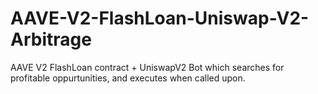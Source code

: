 # AAVE-V2-FlashLoan-Uniswap-V2-Arbitrage
 AAVE V2 FlashLoan contract + UniswapV2 Bot which searches for profitable oppurtunities, and executes when called upon.
